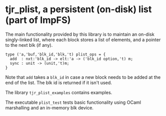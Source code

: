 # tjr_plist, a persistent (on-disk) list (part of ImpFS)

The main functionality provided by this library is to maintain an
on-disk singly-linked list, where each block stores a list of
elements, and a pointer to the next blk (if any).


~~~
type ('a,'buf,'blk_id,'blk,'t) plist_ops = {
  add  : nxt:'blk_id -> elt:'a -> ('blk_id option,'t) m;
  sync : unit -> (unit,'t)m; 
}
~~~

Note that `add` takes a `blk_id` in case a new block needs to be added
at the end of the list. The blk id is returned if it isn't used.

The library `tjr_plist_examples` contains examples.

The executable `plist_test` tests basic functionality using OCaml
marshalling and an in-memory blk device.
